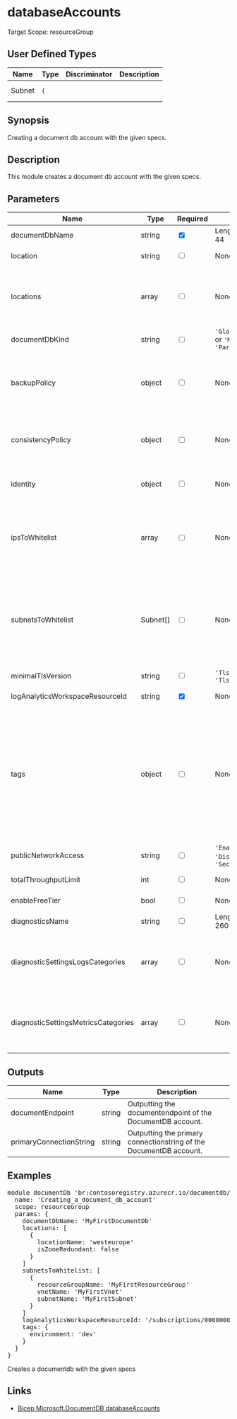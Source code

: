 ﻿# databaseAccounts

Target Scope: resourceGroup

## User Defined Types
| Name | Type | Discriminator | Description
| -- |  -- | -- | -- |
| <a id="Subnet">Subnet</a>  | <pre>{</pre> |  |  | 

## Synopsis
Creating a document db account with the given specs.

## Description
This module creates a document db account with the given specs.

## Parameters
| Name | Type | Required | Validation | Default value | Description |
| -- |  -- | -- | -- | -- | -- |
| documentDbName | string | <input type="checkbox" checked> | Length between 3-44 | <pre></pre> | The name of the DocumentDB account. |
| location | string | <input type="checkbox"> | None | <pre>resourceGroup().location</pre> | The location of the DocumentDB account. Defaults to the resourcegroups location. |
| locations | array | <input type="checkbox"> | None | <pre>[<br>  {<br>    locationName: 'westeurope'<br>    isZoneRedundant: false<br>  }<br>]</pre> | The locations for the DocumentDB account. Defaults to one location (westeurope) without zone redundancy. |
| documentDbKind | string | <input type="checkbox"> | `'GlobalDocumentDB'` or `'MongoDB'` or `'Parse'` | <pre>'GlobalDocumentDB'</pre> | The kind of the DocumentDB account. Defaults to GlobalDocumentDB. |
| backupPolicy | object | <input type="checkbox"> | None | <pre>{<br>  type: 'Continuous'<br>  continuousModeProperties: {<br>    tier: 'Continuous7Days'<br>  }<br>}</pre> | The backup policy for this DocumentDB. Defaults to continuous backup for 7 days. |
| consistencyPolicy | object | <input type="checkbox"> | None | <pre>{<br>  defaultConsistencyLevel: 'Session'<br>  maxIntervalInSeconds: 5<br>  maxStalenessPrefix: 100<br>}</pre> | The consistency policy for this DocumentDB. Defaults to Session. |
| identity | object | <input type="checkbox"> | None | <pre>{<br>  type: 'SystemAssigned'<br>}</pre> | The identity for this DocumentDB. Defaults to SystemAssigned. |
| ipsToWhitelist | array | <input type="checkbox"> | None | <pre>[]</pre> | The IPs to whitelist for this DocumentDB. Defaults to empty.<br>Make sure to pass an array of objects with the following properties:<br>- ipAddressOrRange: The CIDR notation for the IP to whitelist (you are allowed to omit the suffix if its a /32.). Examples: 123.123.123.123 or 123.123.123.123/24 |
| subnetsToWhitelist | Subnet[] | <input type="checkbox"> | None | <pre>[]</pre> | The subnets to whitelist for this DocumentDB. Defaults to empty.<br>Make sure to pass an array of objects with the following properties:<br>- resourceGroupName: The name of the resourcegroup the vnet is in.<br>- vnetName: The name of the vnet.<br>- subnetName: The name of the subnet.<br>- subscriptionId: The subscription id of the vnet. (optional) |
| minimalTlsVersion | string | <input type="checkbox"> | `'Tls'` or `'Tls11'` or `'Tls12'` | <pre>'Tls12'</pre> |  |
| logAnalyticsWorkspaceResourceId | string | <input type="checkbox" checked> | None | <pre></pre> | The resource id of the Log Analytics workspace to send diagnostics data to. |
| tags | object | <input type="checkbox"> | None | <pre>{}</pre> | &nbsp;&nbsp;&nbsp;&nbsp;&nbsp;The tag object.<br>&nbsp;&nbsp;&nbsp;&nbsp;&nbsp;For example (in YAML):<br>&nbsp;&nbsp;&nbsp;&nbsp;&nbsp;&nbsp;&nbsp;ApplicationID: 1234<br>&nbsp;&nbsp;&nbsp;&nbsp;&nbsp;&nbsp;&nbsp;ApplicationName: MyCmdbAppName<br>&nbsp;&nbsp;&nbsp;&nbsp;&nbsp;&nbsp;&nbsp;ApplicationOwner: myproductowner@company.com<br>&nbsp;&nbsp;&nbsp;&nbsp;&nbsp;&nbsp;&nbsp;AppTechOwner: myteam@company.com<br>&nbsp;&nbsp;&nbsp;&nbsp;&nbsp;&nbsp;&nbsp;BillingIdentifier: 123456<br>&nbsp;&nbsp;&nbsp;&nbsp;&nbsp;&nbsp;&nbsp;BusinessUnit: MyBusinessUnit<br>&nbsp;&nbsp;&nbsp;&nbsp;&nbsp;&nbsp;&nbsp;CostType: Application<br>&nbsp;&nbsp;&nbsp;&nbsp;&nbsp;&nbsp;&nbsp;EnvironmentType: dev<br>&nbsp;&nbsp;&nbsp;&nbsp;&nbsp;&nbsp;&nbsp;PipelineBuildNumber: 2022.08.02-main<br>&nbsp;&nbsp;&nbsp;&nbsp;&nbsp;&nbsp;&nbsp;PipelineRunUrl: https://dev.azure.com/org/TeamProject/_build/results?buildId=1234&view=results |
| publicNetworkAccess | string | <input type="checkbox"> | `'Enabled'` or `'Disabled'` or `'SecuredByPerimeter'` | <pre>'Enabled'</pre> |  |
| totalThroughputLimit | int | <input type="checkbox"> | None | <pre>1000</pre> | The capacity for the DocumentDB account. Defaults to totallimit 1000 RU/s. |
| enableFreeTier | bool | <input type="checkbox"> | None | <pre>false</pre> | Enable free tier for the DocumentDB account. Defaults to false. |
| diagnosticsName | string | <input type="checkbox"> | Length between 1-260 | <pre>'AzurePlatformCentralizedLogging'</pre> | The name of the diagnostics. This defaults to `AzurePlatformCentralizedLogging`. |
| diagnosticSettingsLogsCategories | array | <input type="checkbox"> | None | <pre>[<br>  {<br>    categoryGroup: 'allLogs'<br>    enabled: true<br>  }<br>]</pre> | Which log categories to enable; This defaults to `allLogs`. For array/object format, please refer to [the docs](https://docs.microsoft.com/en-us/azure/templates/microsoft.insights/diagnosticsettings?tabs=bicep#logsettings). |
| diagnosticSettingsMetricsCategories | array | <input type="checkbox"> | None | <pre>[<br>  {<br>    categoryGroup: 'AllMetrics'<br>    enabled: true<br>  }<br>]</pre> | Which Metrics categories to enable; This defaults to `AllMetrics`. For array/object format, please refer to [the docs](https://docs.microsoft.com/en-us/azure/templates/microsoft.insights/diagnosticsettings?tabs=bicep&pivots=deployment-language-bicep#metricsettings). |

## Outputs
| Name | Type | Description |
| -- |  -- | -- |
| documentEndpoint | string | Outputting the documentendpoint of the DocumentDB account. |
| primaryConnectionString | string | Outputting the primary connectionstring of the DocumentDB account. |

## Examples
<pre>
module documentDb 'br:contosoregistry.azurecr.io/documentdb/databaseaccounts:latest' = {
  name: 'Creating_a_document_db_account'
  scope: resourceGroup
  params: {
    documentDbName: 'MyFirstDocumentDb'
    locations: [
      {
        locationName: 'westeurope'
        isZoneRedundant: false
      }
    ]
    subnetsToWhitelist: [
      {
        resourceGroupName: 'MyFirstResourceGroup'
        vnetName: 'MyFirstVnet'
        subnetName: 'MyFirstSubnet'
      }
    ]
    logAnalyticsWorkspaceResourceId: '/subscriptions/00000000-0000-0000-0000-000000000000/resourceGroups/MyFirstResourceGroup/providers/Microsoft.OperationalInsights/workspaces/MyFirstLogAnalyticsWorkspace'
    tags: {
      environment: 'dev'
    }
  }
}
</pre>
<p>Creates a documentdb with the given specs</p>

## Links
- [Bicep Microsoft.DocumentDB databaseAccounts](https://learn.microsoft.com/en-us/azure/templates/microsoft.documentdb/databaseaccounts)
